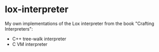 # lox-interpreter
My own implementations of the Lox interpreter from the book "Crafting Interpreters":
- C++ tree-walk interpreter
- C VM interpreter
